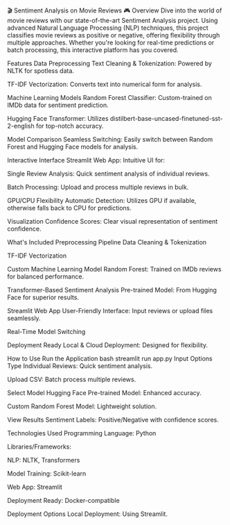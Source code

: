 🎬 Sentiment Analysis on Movie Reviews 🎮
Overview
Dive into the world of movie reviews with our state-of-the-art Sentiment Analysis project. Using advanced Natural Language Processing (NLP) techniques, this project classifies movie reviews as positive or negative, offering flexibility through multiple approaches. Whether you're looking for real-time predictions or batch processing, this interactive platform has you covered.

Features
Data Preprocessing
Text Cleaning & Tokenization: Powered by NLTK for spotless data.

TF-IDF Vectorization: Converts text into numerical form for analysis.

Machine Learning Models
Random Forest Classifier: Custom-trained on IMDb data for sentiment prediction.

Hugging Face Transformer: Utilizes distilbert-base-uncased-finetuned-sst-2-english for top-notch accuracy.

Model Comparison
Seamless Switching: Easily switch between Random Forest and Hugging Face models for analysis.

Interactive Interface
Streamlit Web App: Intuitive UI for:

Single Review Analysis: Quick sentiment analysis of individual reviews.

Batch Processing: Upload and process multiple reviews in bulk.

GPU/CPU Flexibility
Automatic Detection: Utilizes GPU if available, otherwise falls back to CPU for predictions.

Visualization
Confidence Scores: Clear visual representation of sentiment confidence.

What's Included
Preprocessing Pipeline
Data Cleaning & Tokenization

TF-IDF Vectorization

Custom Machine Learning Model
Random Forest: Trained on IMDb reviews for balanced performance.

Transformer-Based Sentiment Analysis
Pre-trained Model: From Hugging Face for superior results.

Streamlit Web App
User-Friendly Interface: Input reviews or upload files seamlessly.

Real-Time Model Switching

Deployment Ready
Local & Cloud Deployment: Designed for flexibility.

How to Use
Run the Application
bash
streamlit run app.py
Input Options
Type Individual Reviews: Quick sentiment analysis.

Upload CSV: Batch process multiple reviews.

Select Model
Hugging Face Pre-trained Model: Enhanced accuracy.

Custom Random Forest Model: Lightweight solution.

View Results
Sentiment Labels: Positive/Negative with confidence scores.

Technologies Used
Programming Language: Python

Libraries/Frameworks:

NLP: NLTK, Transformers

Model Training: Scikit-learn

Web App: Streamlit

Deployment Ready: Docker-compatible

Deployment Options
Local Deployment: Using Streamlit.
